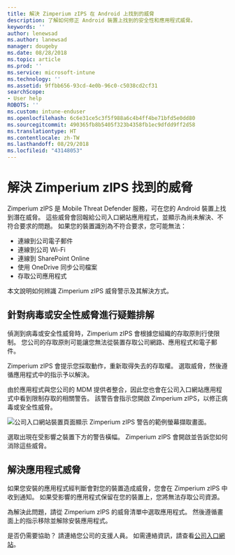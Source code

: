 ```yaml
---
title: 解決 Zimperium zIPS 在 Android 上找到的威脅
description: 了解如何修正 Android 裝置上找到的安全性和應用程式威脅。
keywords: ''
author: lenewsad
ms.author: lanewsad
manager: dougeby
ms.date: 08/28/2018
ms.topic: article
ms.prod: ''
ms.service: microsoft-intune
ms.technology: ''
ms.assetid: 9ffbb656-93cd-4e0b-96c0-c5038cd2cf31
searchScope:
- User help
ROBOTS: ''
ms.custom: intune-enduser
ms.openlocfilehash: 6c6e31ce5c3f5f988a6c4b4ff4be71bfd5e0dd80
ms.sourcegitcommit: 490365fb8b5405f323b4358fb1ec9dfdd9ff2d58
ms.translationtype: HT
ms.contentlocale: zh-TW
ms.lasthandoff: 08/29/2018
ms.locfileid: "43148053"
---
```

# <a name="resolve-a-threat-found-by-zimperium-zips"></a>解決 Zimperium zIPS 找到的威脅

Zimperium zIPS 是 Mobile Threat Defender 服務，可在您的 Android 裝置上找到潛在威脅。 這些威脅會回報給公司入口網站應用程式，並顯示為尚未解決、不符合要求的問題。 如果您的裝置識別為不符合要求，您可能無法：

* 連線到公司電子郵件
* 連線到公司 Wi-Fi
* 連線到 SharePoint Online
* 使用 OneDrive 同步公司檔案
* 存取公司應用程式

本文說明如何辨識 Zimperium zIPS 威脅警示及其解決方式。 

## <a name="troubleshoot-virus-or-security-threat"></a>針對病毒或安全性威脅進行疑難排解  
偵測到病毒或安全性威脅時，Zimperium zIPS 會根據您組織的存取原則行使限制。 您公司的存取原則可能讓您無法從裝置存取公司網路、應用程式和電子郵件。  

Zimperium zIPS 會提示您採取動作，重新取得失去的存取權。 選取威脅，然後遵循應用程式中的指示予以解決。

由於應用程式與您公司的 MDM 提供者整合，因此您也會在公司入口網站應用程式中看到限制存取的相關警告。 該警告會指示您開啟 Zimperium zIPS，以修正病毒或安全性威脅。  

  ![公司入口網站裝置頁面顯示 Zimperium zIPS 警告的範例螢幕擷取畫面。](./media/CP-lookout-virus-banner-1808.png)  

選取出現在受影響之裝置下方的警告橫幅。 Zimperium zIPS 會開啟並告訴您如何消除這些威脅。  

## <a name="resolve-an-app-threat"></a>解決應用程式威脅

如果您安裝的應用程式經判斷會對您的裝置造成威脅，您會在 Zimperium zIPS 中收到通知。 如果受影響的應用程式保留在您的裝置上，您將無法存取公司資源。  

為解決此問題，請從 Zimperium zIPS 的威脅清單中選取應用程式。 然後遵循畫面上的指示移除並解除安裝應用程式。    

是否仍需要協助？ 請連絡您公司的支援人員。 如需連絡資訊，請查看[公司入口網站](https://go.microsoft.com/fwlink/?linkid=2010980)。 
